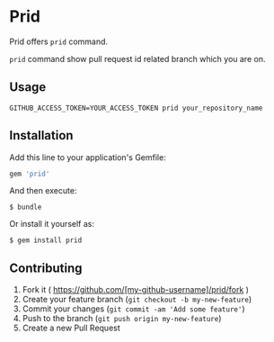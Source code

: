 # Prid

Prid offers `prid` command.

`prid` command show pull request id related branch which you are on.

## Usage

```
GITHUB_ACCESS_TOKEN=YOUR_ACCESS_TOKEN prid your_repository_name
```

## Installation

Add this line to your application's Gemfile:

```ruby
gem 'prid'
```

And then execute:

    $ bundle

Or install it yourself as:

    $ gem install prid

## Contributing

1. Fork it ( https://github.com/[my-github-username]/prid/fork )
2. Create your feature branch (`git checkout -b my-new-feature`)
3. Commit your changes (`git commit -am 'Add some feature'`)
4. Push to the branch (`git push origin my-new-feature`)
5. Create a new Pull Request
